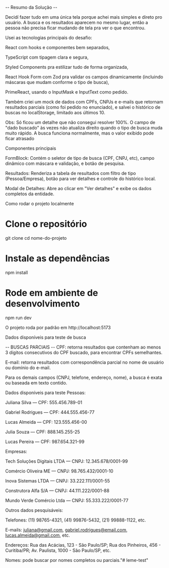 -- Resumo da Solução --

Decidí fazer tudo em uma única tela porque achei mais simples e direto pro usuário. A busca e os resultados aparecem no mesmo lugar, então a pessoa não precisa ficar mudando de tela pra ver o que encontrou.

Usei as tecnologias principais do desafio:

React com hooks e componentes bem separados,

TypeScript com tipagem clara e segura,

Styled Components pra estilizar tudo de forma organizada,

React Hook Form com Zod pra validar os campos dinamicamente (incluindo máscaras que mudam conforme o tipo de busca),

PrimeReact, usando o InputMask e InputText como pedido.

Também criei um mock de dados com CPFs, CNPJs e e-mails que retornam resultados parciais (como foi pedido no enunciado), e salvei o histórico de buscas no localStorage, limitado aos últimos 10.

  Obs: Só ficou um detalhe que não consegui resolver 100%. O campo de "dado buscado" às vezes não atualiza direito quando o tipo de busca muda muito rápido. A busca funciona normalmente, mas o valor exibido pode ficar atrasado

Componentes principais

FormBlock: Contém o seletor de tipo de busca (CPF, CNPJ, etc), campo dinâmico com máscara e validação, e botão de pesquisa.

Resultados: Renderiza a tabela de resultados com filtro de tipo (Pessoa/Empresa), botão para ver detalhes e controle do histórico local.

Modal de Detalhes: Abre ao clicar em "Ver detalhes" e exibe os dados completos da entidade.

Como rodar o projeto localmente

# Clone o repositório
git clone <repo-url>
cd nome-do-projeto

# Instale as dependências
npm install

# Rode em ambiente de desenvolvimento
npm run dev

O projeto roda por padrão em http://localhost:5173

 Dados disponíveis para teste de busca

-- BUSCAS PARCIAIS --
CPF: retorna resultados que contenham ao menos 3 dígitos consecutivos do CPF buscado, para encontrar CPFs semelhantes.

E-mail: retorna resultados com correspondência parcial no nome de usuário ou domínio do e-mail.

Para os demais campos (CNPJ, telefone, endereço, nome), a busca é exata ou baseada em texto contido.

Dados disponíveis para teste
Pessoas:

Juliana Silva — CPF: 555.456.789-01

Gabriel Rodrigues — CPF: 444.555.456-77

Lucas Almeida — CPF: 123.555.456-00

Julia Souza — CPF: 888.145.255-25

Lucas Pereira — CPF: 987.654.321-99

Empresas:

Tech Soluções Digitais LTDA — CNPJ: 12.345.678/0001-99

Comércio Oliveira ME — CNPJ: 98.765.432/0001-10

Inova Sistemas LTDA — CNPJ: 33.222.111/0001-55

Construtora Alfa S/A — CNPJ: 44.111.222/0001-88

Mundo Verde Comércio Ltda — CNPJ: 55.333.222/0001-77

Outros dados pesquisáveis:

Telefones: (11) 98765-4321, (41) 99876-5432, (21) 99888-1122, etc.

E-mails: juliana@gmail.com, gabriel.rodrigues@email.com, lucas.almeida@gmail.com, etc.

Endereços: Rua das Acácias, 123 - São Paulo/SP; Rua dos Pinheiros, 456 - Curitiba/PR; Av. Paulista, 1000 - São Paulo/SP, etc.

Nomes: pode buscar por nomes completos ou parciais."# leme-test" 
